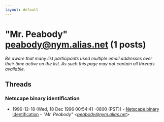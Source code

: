 ```yaml
---
layout: default
---
```


# "Mr. Peabody" <peabody@nym.alias.net> (1 posts)

_Be aware that many list participants used multiple email addresses over their time active on the list. As such this page may not contain all threads available._

## Threads

### Netscape binary identification
+ 1996-12-18 (Wed, 18 Dec 1996 00:54:41 -0800 (PST)) - [Netscape binary identification](/archive/1996/12/e1f1f67b5797f77d2f5669166e08620d761c388a268d2e2f868d963536abccd5) - _"Mr. Peabody" \<peabody@nym.alias.net\>_

